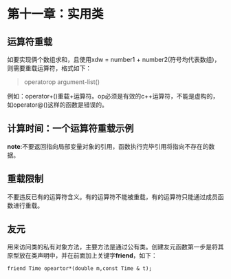 # 第十一章：实用类

## 运算符重载

如要实现俩个数组求和，且使用xdw = number1 + number2(符号均代表数组)，则需要重载运算符，格式如下：
> operatorop argument-list()

例如：operator+()重载+运算符。op必须是有效的c++运算符，不能是虚构的，如operator@()这样的函数是错误的。

## 计算时间：一个运算符重载示例

**note**:不要返回指向局部变量对象的引用，函数执行完毕引用将指向不存在的数据。

## 重载限制

不要违反已有的运算符含义。有的运算符不能被重载，有的运算符只能通过成员函数进行重载。

## 友元

用来访问类的私有对象方法，主要方法是通过公有类。创建友元函数第一步是将其原型放在类声明中，并在前面加上关键字**friend**，如下：
```
friend Time opeartor*(double m,const Time & t);
```


